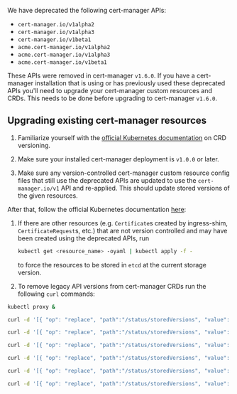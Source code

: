 We have deprecated the following cert-manager APIs:

- `cert-manager.io/v1alpha2`
- `cert-manager.io/v1alpha3`
- `cert-manager.io/v1beta1`
- `acme.cert-manager.io/v1alpha2`
- `acme.cert-manager.io/v1alpha3`
- `acme.cert-manager.io/v1beta1`

These APIs were removed in cert-manager `v1.6.0`. If you have a cert-manager
installation that is using or has previously used these deprecated APIs you'll
need to upgrade your cert-manager custom resources and CRDs. This needs to be
done before upgrading to cert-manager `v1.6.0`.

## Upgrading existing cert-manager resources

1. Familiarize yourself with the
   [official Kubernetes documentation](https://kubernetes.io/docs/tasks/extend-kubernetes/custom-resources/custom-resource-definition-versioning/#writing-reading-and-updating-versioned-customresourcedefinition-objects)
   on CRD versioning.
2. Make sure your installed cert-manager deployment is `v1.0.0` or later.

3. Make sure any version-controlled cert-manager custom resource config files
   that still use the deprecated APIs are updated to use the
   `cert-manager.io/v1` API and re-applied. This should update stored versions
   of the given resources.

After that, follow the official Kubernetes documentation
[here](https://kubernetes.io/docs/tasks/extend-kubernetes/custom-resources/custom-resource-definition-versioning/#upgrade-existing-objects-to-a-new-stored-version):

1. If there are other resources (e.g. `Certificate`s created by ingress-shim,
   `CertificateRequest`s, etc.) that are not version controlled and may have
   been created using the deprecated APIs, run

   ```bash
   kubectl get <resource_name> -oyaml | kubectl apply -f -
   ```

   to force the resources to be stored in `etcd` at the current storage version.

2. To remove legacy API versions from cert-manager CRDs run the following `curl`
   commands:

```bash
kubectl proxy &

curl -d '[{ "op": "replace", "path":"/status/storedVersions", "value": ["v1"] }]' -H "Content-Type: application/json-patch+json"  -X PATCH http://localhost:8001/apis/apiextensions.k8s.io/v1/customresourcedefinitions/certificates.cert-manager.io/status

curl -d '[{ "op": "replace", "path":"/status/storedVersions", "value": ["v1"] }]' -H "Content-Type: application/json-patch+json"  -X PATCH http://localhost:8001/apis/apiextensions.k8s.io/v1/customresourcedefinitions/certificaterequests.cert-manager.io/status

curl -d '[{ "op": "replace", "path":"/status/storedVersions", "value": ["v1"] }]' -H "Content-Type: application/json-patch+json"  -X PATCH http://localhost:8001/apis/apiextensions.k8s.io/v1/customresourcedefinitions/issuers.cert-manager.io/status

curl -d '[{ "op": "replace", "path":"/status/storedVersions", "value": ["v1"] }]' -H "Content-Type: application/json-patch+json"  -X PATCH http://localhost:8001/apis/apiextensions.k8s.io/v1/customresourcedefinitions/clusterissuers.cert-manager.io/status

curl -d '[{ "op": "replace", "path":"/status/storedVersions", "value": ["v1"] }]' -H "Content-Type: application/json-patch+json"  -X PATCH http://localhost:8001/apis/apiextensions.k8s.io/v1/customresourcedefinitions/orders.acme.cert-manager.io/status

curl -d '[{ "op": "replace", "path":"/status/storedVersions", "value": ["v1"] }]' -H "Content-Type: application/json-patch+json"  -X PATCH http://localhost:8001/apis/apiextensions.k8s.io/v1/customresourcedefinitions/challenges.acme.cert-manager.io/status
```
